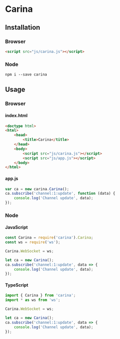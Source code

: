# Carina

## Installation

### Browser
```html
<script src="js/carina.js"></script>
```

### Node
```
npm i --save carina
```

## Usage
### Browser

#### index.html
```html
<doctype html>
<html>
    <head>
        <title>Carina</title>
    </head>
    <body>
        <script src="js/carina.js"></script>
        <script src="js/app.js"></script>
    </body>
</html>
```

#### app.js
```js
var ca = new carina.Carina();
ca.subscribe('channel:1:update', function (data) {
    console.log('Channel update', data);
});
```
### Node

#### JavaScript
```js
const Carina = require('carina').Carina;
const ws = require('ws');

Carina.WebSocket = ws;

let ca = new Carina();
ca.subscribe('channel:1:update', data => {
    console.log('Channel update', data);
});
```

#### TypeScript
```ts
import { Carina } from 'carina';
import * as ws from 'ws';

Carina.WebSocket = ws;

let ca = new Carina();
ca.subscribe('channel:1:update', data => {
    console.log('Channel update', data);
});
```
